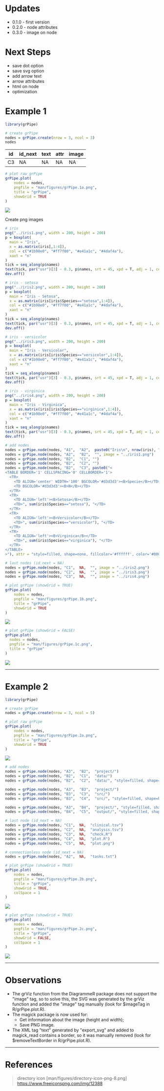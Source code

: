 # Updates

-   0.1.0 - first version
-   0.2.0 - node attributes
-   0.3.0 - image on node

# Next Steps

-   save dot option
-   save svg option
-   add arrow text
-   arrow attributes
-   html on node
-   optimization

# Example 1

``` r
library(grPipe)

# create grPipe
nodes = grPipe.create(nrow = 3, ncol = 3)
nodes
```

| id  | id_next | text | attr | image |
|-----|---------|------|------|-------|
| C3  | NA      | NA   | NA   | NA    |

``` r
# plot raw grPipe
grPipe.plot(
    nodes = nodes,
    pngfile = "man/figures/grPipe.1a.png",
    title = "grPipe",
    showGrid = TRUE
)
```

![](man/figures/grPipe.1a.png)

Create png images

``` r
# iris
png("../iris1.png", width = 200, height = 200)
p = boxplot(
  main = "Iris",
  x = as.matrix(iris[,1:4]),
  col = c("#1b98e0", "#ff7f00", "#e41a1c", "#4daf4a"),
  xaxt = "n"
)
tick = seq_along(p$names)
text(tick, par("usr")[3] - 0.3, p$names, srt = 45, xpd = T, adj = 1, cex = 1)
dev.off()

# iris - setosa
png("../iris2.png", width = 200, height = 200)
p = boxplot(
  main = "Iris - Setosa",
  x = as.matrix(iris[iris$Species=="setosa",1:4]),
  col = c("#1b98e0", "#ff7f00", "#e41a1c", "#4daf4a"),
  xaxt = "n"
)
tick = seq_along(p$names)
text(tick, par("usr")[3] - 0.3, p$names, srt = 45, xpd = T, adj = 1, cex = 1)
dev.off()

# iris - versicolor
png("../iris3.png", width = 200, height = 200)
p = boxplot(
  main = "Iris - Versicolor",
  x = as.matrix(iris[iris$Species=="versicolor",1:4]),
  col = c("#1b98e0", "#ff7f00", "#e41a1c", "#4daf4a"),
  xaxt = "n"
)
tick = seq_along(p$names)
text(tick, par("usr")[3] - 0.3, p$names, srt = 45, xpd = T, adj = 1, cex = 1)
dev.off()

# iris - virginica
png("../iris4.png", width = 200, height = 200)
p = boxplot(
  main = "Iris - Virginica",
  x = as.matrix(iris[iris$Species=="virginica",1:4]),
  col = c("#1b98e0", "#ff7f00", "#e41a1c", "#4daf4a"),
  xaxt = "n"
)
tick = seq_along(p$names)
text(tick, par("usr")[3] - 0.3, p$names, srt = 45, xpd = T, adj = 1, cex = 1)
dev.off()
```

``` r
# add nodes
nodes = grPipe.node(nodes, "A1",  "A2",  paste0("Iris\n", nrow(iris), " samples"))
nodes = grPipe.node(nodes, "A2",  "B2",  "", image = "../iris1.png")
nodes = grPipe.node(nodes, "B2",  "C1", "")
nodes = grPipe.node(nodes, "B2",  "C2", "")
nodes = grPipe.node(nodes, "B2",  "C3", paste0("<
<TABLE BORDER='1' CELLSPACING='0' CELLBORDER='1'>
  <TR>
    <TD ALIGN='center' WIDTH='100' BGCOLOR='#d3d3d3'><B>Specie</B></TD>
    <TD BGCOLOR='#d3d3d3'><B>N</B></TD>
  </TR>
  <TR>
    <TD ALIGN='left'><B>Setosa</B></TD>
    <TD>", sum(iris$Species=="setosa"), "</TD>
  </TR>
  <TR>
    <TD ALIGN='left'><B>Versicolor</B></TD>
    <TD>", sum(iris$Species=="versicolor"), "</TD>
  </TR>
  <TR>
    <TD ALIGN='left'><B>Virginica</B></TD>
    <TD>", sum(iris$Species=="virginica"), "</TD>
  </TR>
</TABLE>
>"), attr = "style=filled, shape=none, fillcolor='#ffffff', color='#000000', margin=0")

# last nodes (id_next = NA)
nodes = grPipe.node(nodes, "C1",  NA,  "", image = "../iris2.png")
nodes = grPipe.node(nodes, "C2",  NA,  "", image = "../iris3.png")
nodes = grPipe.node(nodes, "C3",  NA,  "", image = "../iris4.png")
```

``` r
# plot grPipe (showGrid = TRUE)
grPipe.plot(
    nodes = nodes,
    pngfile = "man/figures/grPipe.1b.png",
    title = "grPipe",
    showGrid = TRUE
)
```

![](man/figures/grPipe.1b.png)

``` r
# plot grPipe (showGrid = FALSE)
grPipe.plot(
  nodes = nodes,
  pngfile = "man/figures/grPipe.1c.png",
  title = "grPipe"
)
```

![](man/figures/grPipe.1c.png)

------------------------------------------------------------------------

# Example 2

``` r
library(grPipe)

# create grPipe
nodes = grPipe.create(nrow = 3, ncol = 5)

# plot raw grPipe
grPipe.plot(
    nodes = nodes,
    pngfile = "man/figures/grPipe.2a.png",
    title = "grPipe",
    showGrid = TRUE
)
```

![](man/figures/grPipe.2a.png)

``` r
# add nodes
nodes = grPipe.node(nodes, "A3",  "B2",  "project/")
nodes = grPipe.node(nodes, "B2",  "C1",  "data/")
nodes = grPipe.node(nodes, "B2",  "C2",  "data/", "style=filled, shape=box, fillcolor='#fc8d59', color='#d73027'", image = "man/figures/directory-icon-png-8.png")

nodes = grPipe.node(nodes, "A3",  "B3",  "project/")
nodes = grPipe.node(nodes, "B3",  "C3",  "src/")
nodes = grPipe.node(nodes, "B3",  "C4",  "src/", "style=filled, shape=box, fillcolor='#f1a340', color='#b35806'", image = "man/figures/directory-icon-png-8.png")

nodes = grPipe.node(nodes, "A3",  "B4",  "project/", "style=filled, shape=box, fillcolor='#91bfdb', color='#4575b4'", image = "man/figures/directory-icon-png-8.png")
nodes = grPipe.node(nodes, "B4",  "C5",  "output/", "style=filled, shape=box, fillcolor='#91cf60', color='#1a9850'", image = "man/figures/directory-icon-png-8.png")

# last node (id_next = NA)
nodes = grPipe.node(nodes, "C1",  NA,  "clinical.tsv")
nodes = grPipe.node(nodes, "C2",  NA,  "analysis.tsv")
nodes = grPipe.node(nodes, "C3",  NA,  "check.R")
nodes = grPipe.node(nodes, "C4",  NA,  "plot.R")
nodes = grPipe.node(nodes, "C5",  NA,  "plot.png")

# connectionless node (id_next = NA)
nodes = grPipe.node(nodes, "A2",  NA,  "tasks.txt")
```

``` r
# plot grPipe (showGrid = TRUE)
grPipe.plot(
    nodes = nodes,
    pngfile = "man/figures/grPipe.2b.png",
    title = "grPipe",
    showGrid = TRUE,
    colSpace = 1
)
```

![](man/figures/grPipe.2b.png)

``` r
# plot grPipe (showGrid = TRUE)
grPipe.plot(
    nodes = nodes,
    pngfile = "man/figures/grPipe.2c.png",
    title = "grPipe",
    showGrid = FALSE,
    colSpace = 1
)
```

![](man/figures/grPipe.2c.png)

------------------------------------------------------------------------

# Observations

-   The grViz function from the DiagrammeR package does not support the "image" tag, so to solve this, the SVG was generated by the grViz function and added the "image" tag manually (look for \$imageTag in R/grPipe.plot.R).
-   The magick package is now used for:
    -   Get information about the image (height and width);
    -   Save PNG image.
-   The XML tag "text" generated by "export_svg" and added to magick_read contains a border, so it was manually removed (look for \$removeTextBorder in R/grPipe.plot.R).

------------------------------------------------------------------------

# References

> directory icon [man/figures/directory-icon-png-8.png] <https://www.freeiconspng.com/img/12388>
